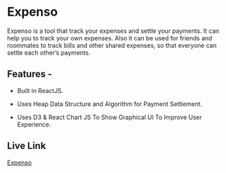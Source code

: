 # Expenso
Expenso is a tool that track your expenses and settle your payments. It can help you to track your own expenses. Also it can be used for friends and roommates to track bills and other shared expenses, so that everyone can settle each other’s payments.

## Features -

- Built in ReactJS.

- Uses Heap Data Structure and Algorithm for Payment Settlement.

- Uses D3 & React Chart JS To Show Graphical UI To Improve User Experience.

## Live Link
[Expenso]()